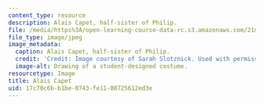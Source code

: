```yaml
---
content_type: resource
description: Alais Capet, half-sister of Philip.
file: /media/https%3A/open-learning-course-data-rc.s3.amazonaws.com/21m-732-beginning-costume-design-and-construction-fall-2008/17c70c6bb1be0743fe1100725612ed3e_alais.jpg
file_type: image/jpeg
image_metadata:
  caption: Alais Capet, half-sister of Philip.
  credit: 'Credit: Image courtesy of Sarah Slotznick. Used with permission.'
  image-alt: Drawing of a student-designed costume.
resourcetype: Image
title: Alais Capet
uid: 17c70c6b-b1be-0743-fe11-00725612ed3e
---
```

